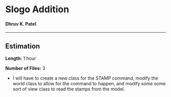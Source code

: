 Slogo Addition
==============

#### Dhruv K. Patel
-------------------

## Estimation

**Length:** 1 hour

**Number of Files:** 3 

* I will have to create a new class for the STAMP command, modify the world class to allow for the command to happen, and modify some some sort of view class to read the stamps from the model.

